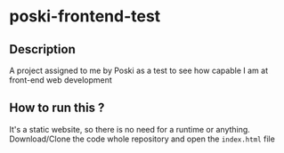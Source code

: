 ﻿# poski-frontend-test
## Description
A project assigned to me by Poski as a test to see how capable I am at front-end web development
## How to run this ?
It's a static website, so there is no need for a runtime or anything. Download/Clone the code whole repository and open the `index.html` file
